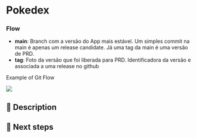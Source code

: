 # Pokedex 

### Flow
- <b>main</b>: Branch com a versão do App mais estável. Um simples commit na main é apenas um release candidate. Já uma tag da main é uma versão de PRD.
- <b>tag</b>: Foto da versão que foi liberada para PRD. Identificadora da versão e associada a uma release no github

Example of Git Flow

<img src="file:///home/lucas.gabriel@VALEMOBI.CORP/Downloads/WhatsApp%20Image%202022-02-13%20at%2017.14.37.jpeg">

## :scroll: Description
<!--- Describe your changes in detail -->

## :crystal_ball: Next steps


